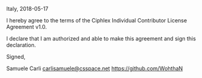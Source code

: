 Italy, 2018-05-17

I hereby agree to the terms of the Ciphlex Individual Contributor License
Agreement v1.0.

I declare that I am authorized and able to make this agreement and sign this
declaration.

Signed,

Samuele Carli <carlisamuele@csspace.net> https://github.com/WohthaN
